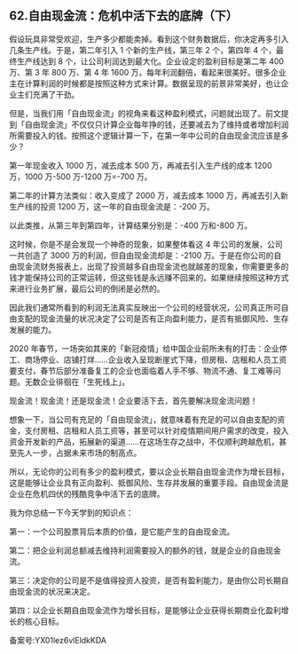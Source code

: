 ## 62.自由现金流：危机中活下去的底牌（下）
假设玩具非常受欢迎，生产多少都能卖掉。看到这个财务数据后，你决定再多引入几条生产线。于是，第二年引入 1 个新的生产线，第三年 2 个，第四年 4 个，最终生产线达到 8 个，让公司利润达到最大化。企业设定的盈利目标是第二年 400 万、第 3 年 800 万、第 4 年 1600 万。每年利润翻倍，看起来很美好。很多企业主在计算利润的时候都是按照这种方式来计算。数据呈现的前景非常美好，也让企业主们充满了干劲。


但是，当我们用「自由现金流」的视角来看这种盈利模式，问题就出现了。前文提到「自由现金流」不仅仅只计算企业每年挣的钱，还要减去为了维持或者增加利润所需要投入的钱。按照这个逻辑计算一下，在第一年中公司的自由现金流应该是多少？


第一年现金收入 1000 万，减去成本 500 万，再减去引入生产线的成本 1200 万，1000 万-500 万-1200 万=-700 万。


第二年的计算方法类似：收入变成了 2000 万，减去成本 1000 万，再减去引入新生产线的投资 1200 万，这一年的自由现金流是：-200 万。


以此类推，从第三年到第四年，计算结果分别是：-400 万和-800 万。


这时候，你是不是会发现一个神奇的现象，如果整体看这 4 年公司的发展，公司一共创造了 3000 万的利润，但自由现金流却是：-2100 万。于是在你公司的自由现金流财务报表上，出现了投资越多自由现金流也就越差的现象，你需要更多的钱才能保持公司的正常运转，但这些钱是永远赚不回来的。如果继续按照这种方式来进行业务扩展，最后公司的倒闭是必然的。


因此我们通常所看到的利润无法真实反映出一个公司的经营状况，公司真正所可自由支配的现金流量的状况决定了公司是否有正向盈利能力，是否有抵御风险、生存发展的能力。


2020 年春节，一场突如其来的「新冠疫情」给中国企业前所未有的打击：企业停工、商场停业、店铺打烊……企业收入呈现断崖式下降，但房租、店租和人员工资要支付，春节后部分准备复工的企业也面临着人手不够、物流不通、复工难等问题。无数企业徘徊在「生死线上」。


现金流！现金流！还是现金流！企业要活下去，首先要解决现金流问题！


想象一下，当公司有充足的「自由现金流」，就意味着有充足的可以自由支配的资金，支付房租、店租和人员工资等，甚至可以针对疫情期间用户需求的改变，投入资金开发新的产品，拓展新的渠道……在这场生存之战中，不仅顺利跨越危机，甚至先人一步，占据未来市场的制高点。


所以，无论你的公司有多少的盈利模式，要以企业长期自由现金流作为增长目标，这是能够让企业具有正向盈利、抵御风险、生存并发展的重要手段。自由现金流是企业在危机四伏的残酷竞争中活下去的底牌。


我为你总结一下今天学到的知识点：


第一：一个公司股票背后本质的价值，是它能产生的自由现金流。


第二：把企业利润总额减去维持利润需要投入的额外的钱，就是企业的自由现金流。


第三：决定你的公司是不是值得投资人投资，是否有盈利能力，是由你公司长期自由现金流的状况来决定。


第四：以企业长期自由现金流作为增长目标，是能够让企业获得长期商业化盈利增长的核心目标。


备案号:YX01lez6vlEldkKDA


